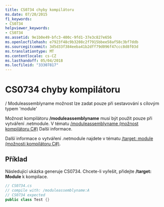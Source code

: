 ```yaml
---
title: CS0734 chyby kompilátoru
ms.date: 07/20/2015
f1_keywords:
- CS0734
helpviewer_keywords:
- CS0734
ms.assetid: 9e1b0e49-bfc3-400c-9fd1-37e3c827e656
ms.openlocfilehash: e7923f48c9b3208c2f7915bbee58af58c3bf7ddb
ms.sourcegitcommit: 3d5d33f384eeba41b2dff79d096f47ccc8d8f03d
ms.translationtype: MT
ms.contentlocale: cs-CZ
ms.lasthandoff: 05/04/2018
ms.locfileid: "33307817"
---
```

# <a name="compiler-error-cs0734"></a>CS0734 chyby kompilátoru
/ Moduleassemblyname možnost lze zadat pouze při sestavování s cílovým typem 'module'  
  
 Možnost kompilátoru **/moduleassemblyname** musí být použit pouze při vytváření .netmodule. V tématu [/moduleassemblyname (možnost kompilátoru C#)](../../csharp/language-reference/compiler-options/moduleassemblyname-compiler-option.md) Další informace.  
  
 Další informace o vytváření .netmodule najdete v tématu [/target: module (možnosti kompilátoru C#)](../../csharp/language-reference/compiler-options/target-module-compiler-option.md).  
  
## <a name="example"></a>Příklad  
 Následující ukázka generuje CS0734. Chcete-li vyřešit, přidejte **/target: Module** k kompilace.  
  
```csharp  
// CS0734.cs  
// compile with: /moduleassemblyname:A  
// CS0734 expected  
public class Test {}  
```
